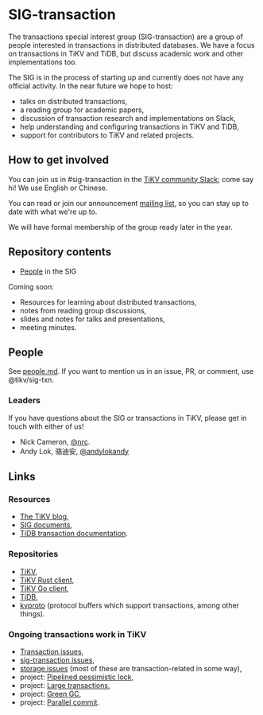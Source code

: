 # SIG-transaction

The transactions special interest group (SIG-transaction) are a group of people interested in transactions in distributed databases. We have a focus on transactions in TiKV and TiDB, but discuss academic work and other implementations too.

The SIG is in the process of starting up and currently does not have any official activity. In the near future we hope to host:

* talks on distributed transactions,
* a reading group for academic papers,
* discussion of transaction research and implementations on Slack,
* help understanding and configuring transactions in TiKV and TiDB,
* support for contributors to TiKV and related projects.


## How to get involved

You can join us in #sig-transaction in the [TiKV community Slack](https://slack.tidb.io/invite?team=tikv-wg&channel=sig-transaction&ref=community-sig); come say hi! We use English or Chinese.

You can read or join our announcement [mailing list](https://groups.google.com/d/forum/tikv-sig-transaction), so you can stay up to date with what we're up to.

We will have formal membership of the group ready later in the year.


## Repository contents

* [People](people.md) in the SIG

Coming soon:

* Resources for learning about distributed transactions,
* notes from reading group discussions,
* slides and notes for talks and presentations,
* meeting minutes.


## People

See [people.md](people.md). If you want to mention us in an issue, PR, or comment, use @tikv/sig-txn.

### Leaders

If you have questions about the SIG or transactions in TiKV, please get in touch with either of us!

* Nick Cameron, [@nrc](https://github.com/nrc).
* Andy Lok, 骆迪安, [@andylokandy](https://github.com/andylokandy)

## Links

### Resources

* [The TiKV blog](https://tikv.org/blog/),
* [SIG documents](https://github.com/tikv/community/tree/master/sig/transaction),
* [TiDB transaction documentation](https://pingcap.com/docs/stable/transaction-overview).

### Repositories

* [TiKV](https://github.com/tikv/tikv),
* [TiKV Rust client](https://github.com/tikv/client-rust/),
* [TiKV Go client](https://github.com/tikv/client-go/),
* [TiDB](https://github.com/pingcap/tidb),
* [kvproto](https://github.com/pingcap/kvproto) (protocol buffers which support transactions, among other things).

### Ongoing transactions work in TiKV

* [Transaction issues](https://github.com/tikv/tikv/issues?q=is%3Aopen+is%3Aissue+label%3Acomponent%2Ftransaction),
* [sig-transaction issues](https://github.com/tikv/tikv/issues?q=is%3Aopen+is%3Aissue+label%3Asig%2Ftransaction),
* [storage issues](https://github.com/tikv/tikv/issues?q=is%3Aopen+is%3Aissue+label%3Acomponent%2Fstorage) (most of these are transaction-related in some way),
* project: [Pipelined pessimistic lock](https://github.com/tikv/tikv/projects/37),
* project: [Large transactions](https://github.com/tikv/tikv/projects/36),
* project: [Green GC](https://github.com/tikv/tikv/projects/35),
* project: [Parallel commit](https://github.com/tikv/tikv/projects/34).
